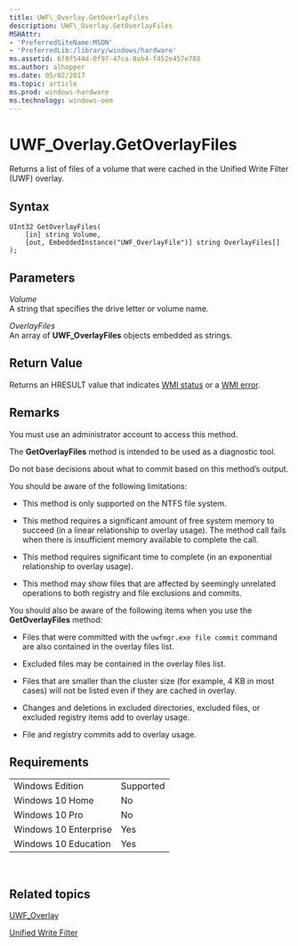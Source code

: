 ```yaml
---
title: UWF\_Overlay.GetOverlayFiles
description: UWF\_Overlay.GetOverlayFiles
MSHAttr:
- 'PreferredSiteName:MSDN'
- 'PreferredLib:/library/windows/hardware'
ms.assetid: 6f8f544d-0f97-47ca-8ab4-f452e457e788
ms.author: alhopper
ms.date: 05/02/2017
ms.topic: article
ms.prod: windows-hardware
ms.technology: windows-oem
---
```


# UWF\_Overlay.GetOverlayFiles


Returns a list of files of a volume that were cached in the Unified Write Filter (UWF) overlay.

## Syntax


```
UInt32 GetOverlayFiles(
    [in] string Volume,
    [out, EmbeddedInstance("UWF_OverlayFile")] string OverlayFiles[]
);
```

## Parameters


<a href="" id="volume"></a>*Volume*  
A string that specifies the drive letter or volume name.

<a href="" id="overlayfiles"></a>*OverlayFiles*  
An array of **UWF\_OverlayFiles** objects embedded as strings.

## Return Value


Returns an HRESULT value that indicates [WMI status](http://go.microsoft.com/fwlink/p/?LinkID=208318) or a [WMI error](http://go.microsoft.com/fwlink/p/?LinkID=208317).

## <a href="" id="bkmk-remarks"></a>Remarks


You must use an administrator account to access this method.

The **GetOverlayFiles** method is intended to be used as a diagnostic tool.

Do not base decisions about what to commit based on this method’s output.

You should be aware of the following limitations:

-   This method is only supported on the NTFS file system.

-   This method requires a significant amount of free system memory to succeed (in a linear relationship to overlay usage). The method call fails when there is insufficient memory available to complete the call.

-   This method requires significant time to complete (in an exponential relationship to overlay usage).

-   This method may show files that are affected by seemingly unrelated operations to both registry and file exclusions and commits.

You should also be aware of the following items when you use the **GetOverlayFiles** method:

-   Files that were committed with the `uwfmgr.exe file commit` command are also contained in the overlay files list.

-   Excluded files may be contained in the overlay files list.

-   Files that are smaller than the cluster size (for example, 4 KB in most cases) will not be listed even if they are cached in overlay.

-   Changes and deletions in excluded directories, excluded files, or excluded registry items add to overlay usage.

-   File and registry commits add to overlay usage.

## Requirements


|                       |           |
|-----------------------|-----------|
| Windows Edition       | Supported |
| Windows 10 Home       | No        |
| Windows 10 Pro        | No        |
| Windows 10 Enterprise | Yes       |
| Windows 10 Education  | Yes       |

 

## Related topics


[UWF\_Overlay](uwf-overlay.md)

[Unified Write Filter](unified-write-filter.md)

 

 







